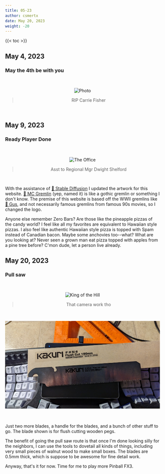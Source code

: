 ```yaml
---
title: 05-23
author: csmertx
date: May 20, 2023
weight: -20
---
```


<!--more-->

{{< toc >}}

## May 4, 2023
### May the 4th be with you

<br />
<div style="text-align: center;">

![Photo](/Blog/daynight/2023/images/may_the_4th_be_with_you.jpg "Photo of my desk with Blu-ray copies of Star Wars Episodes I-IX, several books about mental health, and a computer monitor background image of the Death Star falling through a planet's atmosphere (created by Utkarsh Kushwaha)")
> RIP Carrie Fisher
</div><br />

## May 9, 2023
### Ready Player Done

<br />
<div style="text-align: center;">

![The Office](https://i.imgur.com/XfBVoqa.gif "GIF via The Office - S04E05 - Local Ad (Dwight's Second Life)")
> Asst to Regional Mgr Dwight Shelford
</div><br />

With the assistance of [🔗 Stable Diffusion](https://stablediffusionweb.com/#demo) I updated the artwork for this website. [🔗 MC Gremlin](https://github.com/csmertx/csmertx.github.io/commit/1a13b9223f6976db6b51e7e8be2f1f08ba27c281#diff-954dc96c8f205806bdc1625a58ccb22135c6d4a575de73783fac1e5e0fc1ef9d) (yep, named it) is like a gothic gremlin or something I don't know. The premise of this website is based off the WWII gremlins like [🔗 Gus](https://en.wikipedia.org/wiki/The_Gremlins), and not necessarily famous gremlins from famous 90s movies, so I changed the logo.

Anyone else remember Zero Bars? Are those like the pineapple pizzas of the candy world? I feel like all my favorites are equivalent to Hawaiian style pizzas. I also feel like authentic Hawaiian style pizza is topped with Spam instead of Canadian bacon. Maybe some anchovies too--what? What are you looking at? Never seen a grown man eat pizza topped with apples from a pine tree before? C'mon dude, let a person live already.

## May 20, 2023
### Pull saw

<br />
<div style="text-align: center;">

![King of the Hill](https://i.imgur.com/emdKuxJ.gif "GIF via King of the Hill - Lady Bird sitting on Hank's mower while posing for a photo op")

> That camera work tho

<br />

![Kakuri](/Blog/daynight/2023/images/kakuri_flush_180mm_cut_blade.jpg "Kakuri Flush Cut 180mm blade on a keyboard")

</div><br />

Just two more blades, a handle for the blades, and a bunch of other stuff to go. The blade shown is for flush cutting wooden pegs.

The benefit of going the pull saw route is that once I'm done looking silly for the neighbors, I can use the tools to dovetail all kinds of things, including very small pieces of walnut wood to make small boxes. The blades are 0.5mm thick, which is suppose to be awesome for fine detail work.

Anyway, that's it for now. Time for me to play more Pinball FX3.